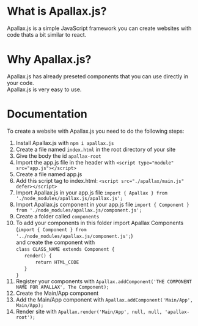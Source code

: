 # What is Apallax.js?

Apallax.js is a simple JavaScript framework you can create websites with code thats a bit similar to react.

# Why Apallax.js?

Apallax.js has already preseted components that you can use directly in your code. <br>
Apallax.js is very easy to use.

# Documentation

To create a website with Apallax.js you need to do the following steps: <br>

1. Install Apallax.js with `npm i apallax.js` <br>
2. Create a file named `index.html` in the root directory of your site <br>
3. Give the body the id `apallax-root` <br>
4. Import the app.js file in the header with `<script type="module" src="app.js"></script>` <br>
5. Create a file named app.js <br>
6. Add this script tag to index.html: `<script src="./apallax/main.js" defer></script>` <br>
7. Import Apallax.js in your app.js file `import { Apallax } from './node_modules/apallax.js/apallax.js';` <br>
8. Import Apallax.js component in your app.js file `import { Component } from './node_modules/apallax.js/component.js';` <br>
9. Create a folder called `components` <br>
10. To add your components in this folder import Apallax Components (`import { Component } from '../node_modules/apallax.js/component.js';`) <br>
    and create the component with <br>
    `class CLASS_NAME extends Component {` <br>
    `   render() {` <br>
    `       return HTML_CODE` <br>
    `   }` <br>
    `}` <br>
11. Register your components with `Apallax.addComponent('THE COMPONENT NAME FOR APALLAX', The Component);` <br>
12. Create the Main/App component <br>
13. Add the Main/App component with `Apallax.addComponent('Main/App', Main/App);` <br>
14. Render site with `Apallax.render('Main/App', null, null, 'apallax-root');`

